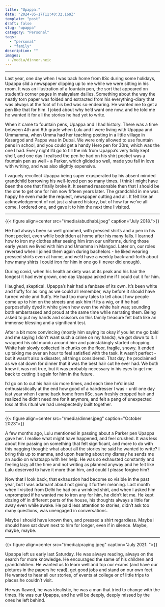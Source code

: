 ```yaml
---
title: "Upappa."
date: "2024-05-17T11:40:32.169Z"
template: "post"
draft: false
slug: "upappa"
category: "Personal"
tags:
  - "personal"
  - "family"
description: ""
images: 
 - /media/dinner.heic
---
```


***

Last year, one day when I was back home from IISc during some holidays, Upappa slid a newspaper clipping up to me while we were sitting in his room. It was an illustration of a fountain pen, the sort that appeared on student’s corner pages in malayalam dailies. Something about the way the neatly torn paper was folded and extracted from his everything-diary that was always at the foot of his bed was so endearing. He wanted me to get a pen like that for him. I joked about why he’d want one now, and he told me he wanted it for all the stories he had yet to write. 

When it came to fountain pens, Upappa and I had history. There was a time between 4th and 6th grade when Lulu and I were living with Upappa and Ummamma, when Umma had her teaching posting in a little village in Kasargod and Pappa was in Dubai. We were only allowed to use fountain pens in school, and you could get a handy Hero pen for 30rs, which was the one I had. Every night I’d go to fill the ink from Upappa’s very tidily kept shelf, and one day I realised the pen he had on his shirt pocket was a fountain pen as well - a Parker, which glided so well, made you fall in love with writing, and was also slightly expensive.

I vaguely recollect Upappa being super exasperated by his absent minded grandchild borrowing his well-loved pen so many times. I think I might have been the one that finally broke it. It seemed reasonable then that I should be the one to get one for him now fifteen years later. The grandchild in me was happy he even made the request, newspaper cutting and all. It felt like an acknowledgement of not just a shared history, but of how far we’ve all come. I ordered one, and gave it to him the next time I visited. 

***


{{< figure align=center src="/media/abudhabi.jpeg" caption="July 2018.">}}


He had always been so well groomed, with pressed shirts and a pen in his front pocket, even while bedridden at home after his many falls. I learned how to iron my clothes after seeing him iron our uniforms, during those early years we lived with him and Umamma in Mangad. Later on, our roles reversed when I joined them again during bachelors - he liked wearing pressed shirts even at home, and we’d have a weekly back-and-forth about how many shirts I could iron for him in one go (I never did enough). 

During covid, when his health anxiety was at its peak and his hair the longest it had ever grown, one day Upappa asked me if I could cut it for him. 

I laughed, skeptical. Upappa’s hair had a fanbase of its own. It’s been white and fluffy for as long as we could all remember, way before it should have turned white and fluffy. He had too many tales to tell about how people come up to him on the streets and ask him if its a wig, or if he had purposefully dyed it white given how even the white hair was; sounding both embarrassed and proud at the same time while narrating them. Being asked to put my hands and scissors on this family treasure felt both like an immense blessing and a significant test. 

After a bit more convincing (mostly him saying its okay if you let me go bald and me saying I don’t want such a crime on my hands), we got down to it. I wrapped his old mundu around him and painstakingly started chopping. White hair slowly collected in chunks on the floor, fragile, snowy. It ended up taking me over an hour to feel satisfied with the task. It wasn’t perfect - but it wasn’t also a disaster, all things considered. That day, he proclaimed as we sat down for dinner that it was the best hair cut he ever had. We both knew it was not true, but it was probably necessary in his eyes to get me back to cutting it again for him in the future. 

I’d go on to cut his hair six more times, and each time he’d insist enthusiastically at the end how good of a hairdresser I was - until one day last year when I came back home from IISc, saw freshly cropped hair and realized he didn’t need me for it anymore, and felt a pang of unexpected loss at this ritual we had unexpectedly built together.

***

{{< figure align=center src="/media/dinner.jpeg" caption="October 2023">}}

A few months ago, Lulu mentioned in passing about a Parker pen Upappa gave her. I realise what might have happened, and feel crushed. It was less about him passing on something that felt significant, and more to do with this nagging thought: what about all the stories he said he wanted to write? I bring this up to mamma, and upon hearing about my dismay he sends me an audio on whatsapp with her help. He was so exhausted constantly and feeling lazy all the time and not writing as planned anyway and he felt like Lulu deserved to have it more than him, and could I please forgive him?

Now that I look back, that exhaustion had become so visible in the past year, but I was adamant about not giving it further meaning. Last month when I visited from Delhi he had on a wrinkled shirt, and when I asked him unprompted if he wanted me to iron any for him, he didn’t let me. He kept dozing off in different parts of the house, his thoughts always a little far away even while awake. He paid less attention to stories, didn’t ask too many questions, was unengaged in conversations. 

Maybe I should have known then, and pressed a shirt regardless. Maybe I should have sat down next to him for longer, even if in silence. Maybe, maybe, maybe.

***


{{< figure align=center src="/media/praying.jpeg" caption="July 2021. ">}}


Upappa left us early last Saturday. He was always reading, always on the search for more knowledge. He encouraged the same of his children and grandchildren. He wanted us to learn well and top our exams (and have our pictures in the papers he read), get good jobs and stand on our own feet. He wanted to hear all our stories, of events at college or of little trips to places he couldn’t visit. 

He was flawed, he was idealistic, he was a man that tried to change with the times. He was our Upappa, and he will be deeply, deeply missed by the ones he left behind.  